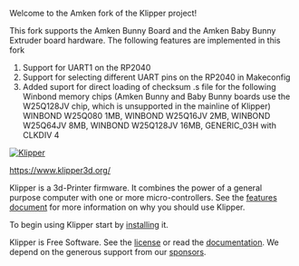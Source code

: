 Welcome to the Amken fork of the Klipper project!

This fork supports the Amken Bunny Board and the Amken Baby Bunny Extruder board hardware.
The following features are implemented in this fork

1. Support for UART1 on the RP2040
2. Support for selecting different UART pins on the RP2040 in Makeconfig
3. Added suport for direct loading of checksum .s file for the following Winbond memory chips (Amken Bunny and Baby Bunny boards use the W25Q128JV chip, which is unsupported in the mainline of Klipper)
    WINBOND W25Q080 1MB, WINBOND W25Q16JV 2MB, WINBOND W25Q64JV 8MB, WINBOND W25Q128JV 16MB, GENERIC_03H with CLKDIV 4

[![Klipper](docs/img/klipper-logo-small.png)](https://www.klipper3d.org/)

https://www.klipper3d.org/

Klipper is a 3d-Printer firmware. It combines the power of a general
purpose computer with one or more micro-controllers. See the
[features document](https://www.klipper3d.org/Features.html) for more
information on why you should use Klipper.

To begin using Klipper start by
[installing](https://www.klipper3d.org/Installation.html) it.

Klipper is Free Software. See the [license](COPYING) or read the
[documentation](https://www.klipper3d.org/Overview.html). We depend on
the generous support from our
[sponsors](https://www.klipper3d.org/Sponsors.html).
